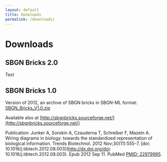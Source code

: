 ```yaml
---
layout: default
title: Donwloads
permalink: /downloads/
---
```


# Downloads

## SBGN Bricks 2.0

Text

## SBGN Bricks 1.0

Version of 2012, an archive of SBGN bricks in SBGN-ML format: [SBGN_Bricks_V1.0.zip](https://github.com/sbgnbricks/sbgnbricks.github.io/raw/master/downloads/SBGN_Bricks_V1.0.zip)

Available also at [http://sbgnbricks.sourceforge.net/](http://sbgnbricks.sourceforge.net/)

Publication: Junker A, Sorokin A, Czauderna T, Schreiber F, Mazein A. Wiring diagrams in biology: towards the standardized representation of biological information. Trends Biotechnol. 2012 Nov;30(11):555-7. [doi: 10.1016/j.tibtech.2012.08.003](http://dx.doi.org/doi: 10.1016/j.tibtech.2012.08.003). Epub 2012 Sep 11. PubMed [PMID: 22979995](https://www.ncbi.nlm.nih.gov/pubmed/22979995).

